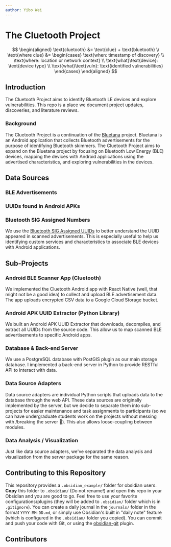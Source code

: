 ```yaml
---
author: Yibo Wei
---
```

# The Cluetooth Project
$$
\begin{aligned}
	\text{cluetooth} &= \text{clue} + \text{bluetooth} \\
	\text{where clue} &= \begin{cases}
	\text{when: timestamp of discovery} \\
	\text{where: location or network context} \\
	\text{what}\text{device}: \text{device type} \\
	\text{what}\text{vuln}: \text{identified vulnerabilities}
	\end{cases}
\end{aligned}
$$
## Introduction
The Cluetooth Project aims to identify Bluetooth LE devices and explore vulnerabilities.
This repo is a place we document project updates, discoveries, and literature reviews.
### Background
The Cluetooth Project is a continuation of the [Bluetana](https://cns.ucsd.edu/bluetana/) project. Bluetana is an Android application that collects Bluetooth advertisements for the purpose of identifying Bluetooth skimmers. The Cluetooth Project aims to expand on the Bluetana project by focusing on Bluetooth Low Energy (BLE) devices, mapping the devices with Android applications using the advertised characteristics, and exploring vulnerabilities in the devices.
## Data Sources
### BLE Advertisements
### UUIDs found in Android APKs
### Bluetooth SIG Assigned Numbers
We use the [Bluetooth SIG Assigned UUIDs](https://bitbucket.org/bluetooth-SIG/public/src/main/assigned_numbers/uuids/) to better understand the UUID appeared in scanned advertisements. This is especially useful to help us identifying custom services and characteristics to associate BLE devices with Android applications.
## Sub-Projects
### Android BLE Scanner App (Cluetooth)
We implemented the Cluetooth Android app with React Native (well, that might not be a good idea) to collect and upload BLE advertisement data. The app uploads encrypted CSV data to a Google Cloud Storage bucket.
### Android APK UUID Extractor (Python Library)
We built an Android APK UUID Extractor that downloads, decompiles, and extract all UUIDs from the source code. This allow us to map scanned BLE advertisements to specific Android apps.
### Database & Back-end Server
We use a PostgreSQL database with PostGIS plugin as our main storage database.
I implemented a back-end server in Python to provide RESTful API to interact with data.
### Data Source Adapters
Data source adapters are individual Python scripts that uploads data to the database through the web API.
These data sources are originally implemented by the server, but we decide to separate them into sub-projects for easier maintenance and task assignments to participants (so we can have undergraduate students work on the projects without messing with /breaking the server 🤣). This also allows loose-coupling between modules.
### Data Analysis / Visualization
Just like data source adapters, we've separated the data analysis and visualization from the server package for the same reason.
## Contributing to this Repository
This repository provides a `.obsidian_example/` folder for obsidian users. **Copy** this folder to `.obsidian/` (Do not rename!) and open this repo in your Obsidian and you are good to go. Feel free to use your favorite configurations/plugins (they will be added to `.obsidian/` folder which is in `.gitignore`).
You can create a daily journal in the `journals/` folder in the format `YYYY-MM-DD.md`, or simply use Obsidian's built in "daily note" feature (which is configured in the `.obsidian/` folder you copied).
You can commit and push your code with Git, or using the [obsidian-git](https://github.com/denolehov/obsidian-git) plugin.
## Contributors
<!-- TODO: Add contributors -->